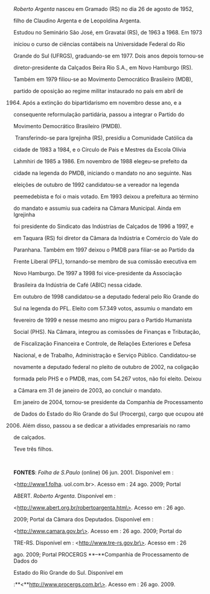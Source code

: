 

 



*Roberto Argenta* nasceu em Gramado (RS) no dia 26 de agosto de 1952,

filho de Claudino Argenta e de Leopoldina Argenta.



Estudou no Seminário São José, em Gravataí (RS), de 1963 a 1968. Em 1973

iniciou o curso de ciências contábeis na Universidade Federal do Rio

Grande do Sul (UFRGS), graduando-se em 1977. Dois anos depois tornou-se

diretor-presidente da Calçados Beira Rio S.A., em Novo Hamburgo (RS).

Também em 1979 filiou-se ao Movimento Democrático Brasileiro (MDB),

partido de oposição ao regime militar instaurado no país em abril de

1964. Após a extinção do bipartidarismo em novembro desse ano, e a

consequente reformulação partidária, passou a integrar o Partido do

Movimento Democrático Brasileiro (PMDB).



 Transferindo-se para Igrejinha (RS), presidiu a Comunidade Católica da

cidade de 1983 a 1984, e o Círculo de Pais e Mestres da Escola Olívia

Lahmhiri de 1985 a 1986. Em novembro de 1988 elegeu-se prefeito da

cidade na legenda do PMDB, iniciando o mandato no ano seguinte. Nas

eleições de outubro de 1992 candidatou-se a vereador na legenda

peemedebista e foi o mais votado. Em 1993 deixou a prefeitura ao término

do mandato e assumiu sua cadeira na Câmara Municipal. Ainda em Igrejinha

foi presidente do Sindicato das Indústrias de Calçados de 1996 a 1997, e

em Taquara (RS) foi diretor da Câmara da Indústria e Comércio do Vale do

Paranhana. Também em 1997 deixou o PMDB para filiar-se ao Partido da

Frente Liberal (PFL), tornando-se membro de sua comissão executiva em

Novo Hamburgo. De 1997 a 1998 foi vice-presidente da Associação

Brasileira da Indústria de Café (ABIC) nessa cidade.



Em outubro de 1998 candidatou-se a deputado federal pelo Rio Grande do

Sul na legenda do PFL. Eleito com 57.349 votos, assumiu o mandato em

fevereiro de 1999 e nesse mesmo ano migrou para o Partido Humanista

Social (PHS). Na Câmara, integrou as comissões de Finanças e Tributação,

de Fiscalização Financeira e Controle, de Relações Exteriores e Defesa

Nacional, e de Trabalho, Administração e Serviço Público. Candidatou-se

novamente a deputado federal no pleito de outubro de 2002, na coligação

formada pelo PHS e o PMDB, mas, com 54.267 votos, não foi eleito. Deixou

a Câmara em 31 de janeiro de 2003, ao concluir o mandato.



Em janeiro de 2004, tornou-se presidente da Companhia de Processamento

de Dados do Estado do Rio Grande do Sul (Procergs), cargo que ocupou até

2006. Além disso, passou a se dedicar a atividades empresariais no ramo

de calçados.



Teve três filhos.



 



**FONTES**: *Folha de S.Paulo* (online) 06 jun. 2001. Disponível em :

\<http://www1.folha. uol.com.br\>. Acesso em : 24 ago. 2009; Portal

ABERT. *Roberto* *Argenta*. Disponível em :

\<http://www.abert.org.br/robertoargenta.htm\>. Acesso em : 26 ago.

2009; Portal da Câmara dos Deputados. Disponível em :

\<http://www.camara.gov.br\>. Acesso em : 26 ago. 2009; Portal do

TRE-RS. Disponível em : \<http://www.tre-rs.gov.br\>. Acesso em : 26

ago. 2009; Portal PROCERGS **–**Companhia de Processamento de Dados do

Estado do Rio Grande do Sul. Disponível em

:**\<**http://www.procergs.com.br\>. Acesso em : 26 ago. 2009.

